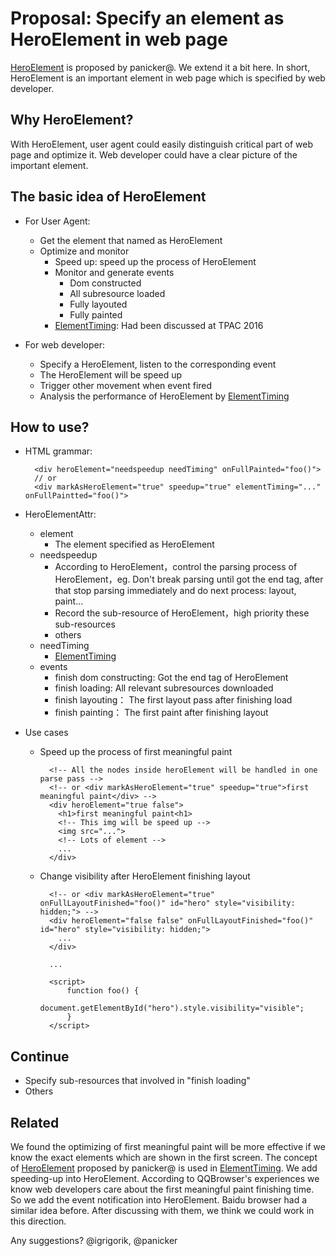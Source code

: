 # Proposal: Specify an element as HeroElement in web page

[HeroElement](https://docs.google.com/document/d/1yRYfYR1DnHtgwC4HRR04ipVVhT1h5gkI6yPmKCgJkyQ/edit#) is proposed by panicker@. We extend it a bit here. In short, HeroElement is an important element in web page which is specified by web developer.

## Why HeroElement?

With HeroElement, user agent could easily distinguish critical part of web page and optimize it. Web developer could have a clear picture of the important element.

## The basic idea of HeroElement

- For User Agent:
	- Get the element that named as HeroElement
	- Optimize and monitor
		- Speed up: speed up the process of HeroElement
		- Monitor and generate events
			- Dom constructed
			- All subresource loaded
			- Fully layouted
			- Fully painted
		- [ElementTiming](https://github.com/w3c/charter-webperf/issues/30): Had been discussed at TPAC 2016

- For web developer:
	- Specify a HeroElement, listen to the corresponding event
	- The HeroElement will be speed up
	- Trigger other movement when event fired
	- Analysis the performance of HeroElement by [ElementTiming](https://github.com/w3c/charter-webperf/issues/30)

## How to use?

- HTML grammar:

		<div heroElement="needspeedup needTiming" onFullPainted="foo()">
		// or
		<div markAsHeroElement="true" speedup="true" elementTiming="..." onFullPaintted="foo()">

- HeroElementAttr:
	- element
		- The element specified as HeroElement
	- needspeedup
		- According to HeroElement，control the parsing process of HeroElement，eg. Don't break parsing until got the end tag, after that stop parsing immediately and do next process: layout, paint...
		- Record the sub-resource of HeroElement，high priority these sub-resources
		- others
	- needTiming
		- [ElementTiming](https://github.com/w3c/charter-webperf/issues/30)
	- events
		- finish dom constructing: Got the end tag of HeroElement
		- finish loading: All relevant subresources downloaded
		- finish layouting： The first layout pass after finishing load
		- finish painting： The first paint after finishing layout

- Use cases
	- Speed up the process of first meaningful paint

			<!-- All the nodes inside heroElement will be handled in one parse pass -->
			<!-- or <div markAsHeroElement="true" speedup="true">first meaningful paint</div> -->
			<div heroElement="true false">
			  <h1>first meaningful paint<h1>
			  <!-- This img will be speed up -->
			  <img src="...">
			  <!-- Lots of element -->
			  ...
			</div>
			

	- Change visibility after HeroElement finishing layout 

			<!-- or <div markAsHeroElement="true" onFullLayoutFinished="foo()" id="hero" style="visibility: hidden;"> -->
			<div heroElement="false false" onFullLayoutFinished="foo()" id="hero" style="visibility: hidden;">
			  ...
			</div>

			...

			<script>
				function foo() {
					document.getElementById("hero").style.visibility="visible";
				}
			</script>

## Continue

- Specify sub-resources that involved in "finish loading"
- Others

## Related

We found the optimizing of first meaningful paint will be more effective if we know the exact elements which are shown in the first screen. The concept of [HeroElement](https://docs.google.com/document/d/1yRYfYR1DnHtgwC4HRR04ipVVhT1h5gkI6yPmKCgJkyQ/edit#) proposed by panicker@ is used in [ElementTiming](https://github.com/w3c/charter-webperf/issues/30). We add speeding-up into HeroElement. According to QQBrowser's experiences we know web developers care about the first meaningful paint finishing time. So we add the event notification into HeroElement. Baidu browser had a similar idea before. After discussing with them, we think we could work in this direction.

Any suggestions? @igrigorik, @panicker

